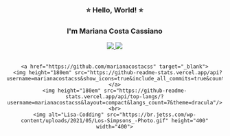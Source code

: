 <div style="text-align: center;">
  <h3>⭐ Hello, World! ⭐</h3>
  <h3>I'm Mariana Costa Cassiano</h3>

  <div> 
    <a href="https://www.linkedin.com/in/marianacostacss/" target="_blank">
      <img src="https://img.shields.io/badge/-LinkedIn-%230077B5?style=for-the-badge&logo=linkedin&logoColor=white">
    </a> 
    <a href="https://www.youtube.com/@marianacostacss" target="_blank">
      <img src="https://img.shields.io/badge/-YouTube-%23FF0000?style=for-the-badge&logo=youtube&logoColor=white">
    </a> 
    <br><br>

    <a href="https://github.com/marianacostacss" target="_blank">
      <img height="180em" src="https://github-readme-stats.vercel.app/api?username=marianacostacss&show_icons=true&include_all_commits=true&count_private=true&theme=dracula"/>
    </a>
    <img height="180em" src="https://github-readme-stats.vercel.app/api/top-langs/?username=marianacostacss&layout=compact&langs_count=7&theme=dracula"/>
    <br>
    <img alt="Lisa-Codding" src="https://br.jetss.com/wp-content/uploads/2021/05/Los-Simpsons_-Photo.gif" height="400" width="400">
  </div>
</div>
